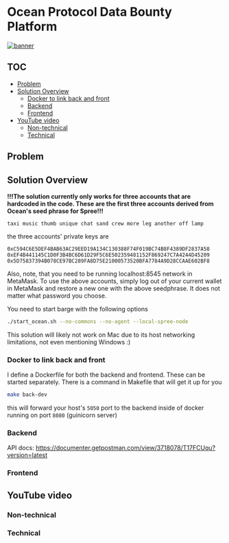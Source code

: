 # Ocean Protocol Data Bounty Platform

[![banner](https://raw.githubusercontent.com/oceanprotocol/art/master/github/repo-banner%402x.png)](https://oceanprotocol.com)

## TOC

- [Problem](#problem)
- [Solution Overview](#solution-overview)
  - [Docker to link back and front](#docker-to-link-back-and-front)
  - [Backend](#backend)
  - [Frontend](#frontend)
- [YouTube video](#youtube-video)
  - [Non-technical](#non-technical)
  - [Technical](#technical)

## Problem

## Solution Overview

**!!!The solution currently only works for three accounts that are hardcoded in the code. These are the first three accounts derived from Ocean's seed phrase for Spree!!!**

```
taxi music thumb unique chat sand crew more leg another off lamp
```

the three accounts' private keys are

```
0xC594C6E5DEF4BAB63AC29EED19A134C130388F74F019BC74B8F4389DF2837A58
0xEF4B441145C1D0F3B4BC6D61D29F5C6E502359481152F869247C7A4244D45209
0x5D75837394B078CE97BC289FA8D75E21000573520BFA7784A9D28CCAAE602BF8
```

Also, note, that you need to be running localhost:8545 network in MetaMask. To use the above accounts, simply log out of your current wallet in MetaMask and restore a new one with the above seedphrase. It does not matter what password you choose.

You need to start barge with the following options

```bash
./start_ocean.sh --no-commons --no-agent --local-spree-node
```

This solution will likely not work on Mac due to its host networking limitations, not even mentioning Windows :)

### Docker to link back and front

I define a Dockerfile for both the backend and frontend. These can be started separately. There is a command in Makefile that will get it up for you

```bash
make back-dev
```

this will forward your host's `5050` port to the backend inside of docker running on port `8080` (guinicorn server)

### Backend

API docs: https://documenter.getpostman.com/view/3718078/T17FCUqu?version=latest

### Frontend

## YouTube video

### Non-technical

### Technical
